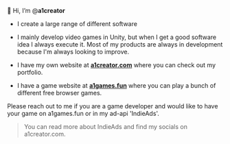 👋 Hi, I’m @**a1creator**
- I create a large range of different software
- I mainly develop video games in Unity, but when I get a good software idea I always execute it. Most of my products are always in development because I'm always looking to improve.

- I have my own website at **[a1creator.com](https://a1creator.com/)** where you can check out my portfolio.
- I have a game website at **[a1games.fun](https://a1games.fun/)** where you can play a bunch of different free browser games.


Please reach out to me if you are a game developer and would like to have your game on a1games.fun or in my ad-api 'IndieAds'.
> You can read more about IndieAds and find my socials on a1creator.com.

